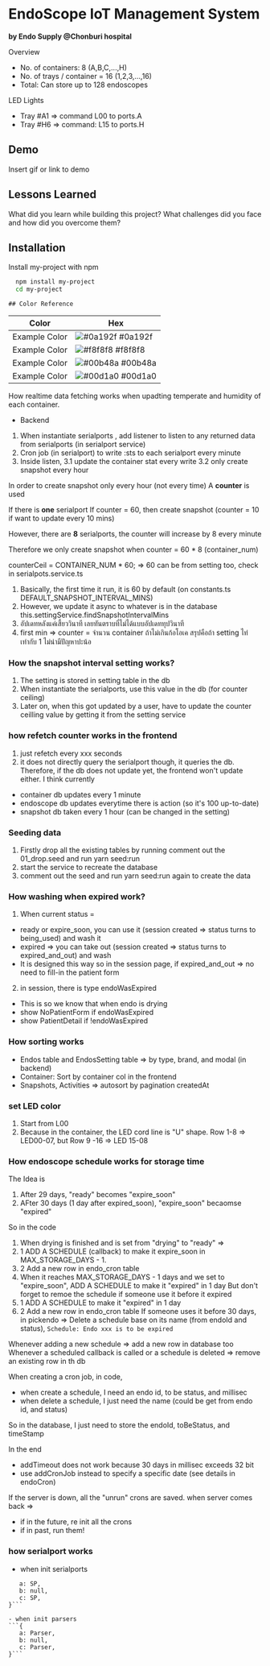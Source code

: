 # EndoScope IoT Management System

**by Endo Supply @Chonburi hospital**

Overview

- No. of containers: 8 (A,B,C,...,H)
- No. of trays / container = 16 (1,2,3,...,16)
- Total: Can store up to 128 endoscopes

LED Lights

- Tray #A1 => command L00 to ports.A
- Tray #H6 => command: L15 to ports.H

## Demo

Insert gif or link to demo

## Lessons Learned

What did you learn while building this project? What challenges did you face and how did you overcome them?

## Installation

Install my-project with npm

```bash
  npm install my-project
  cd my-project
```

    ## Color Reference

| Color         | Hex                                                              |
| ------------- | ---------------------------------------------------------------- |
| Example Color | ![#0a192f](https://via.placeholder.com/10/0a192f?text=+) #0a192f |
| Example Color | ![#f8f8f8](https://via.placeholder.com/10/f8f8f8?text=+) #f8f8f8 |
| Example Color | ![#00b48a](https://via.placeholder.com/10/00b48a?text=+) #00b48a |
| Example Color | ![#00d1a0](https://via.placeholder.com/10/00b48a?text=+) #00d1a0 |

How realtime data fetching works when upadting temperate and humidity of each container.

- Backend

1. When instantiate serialports , add listener to listen to any returned data from serialports (in serialport service)
2. Cron job (in serialport) to write :sts to each serialport every minute
3. Inside listen,
   3.1 update the container stat every write
   3.2 only create snapshot every hour

In order to create snapshot only every hour (not every time)
A **counter** is used

If there is **one** serialport
If counter = 60, then create snapshot (counter = 10 if want to update every 10 mins)

However, there are **8** serialports, the counter will increase by 8 every minute

Therefore we only create snapshot when counter = 60 \* 8 (container_num)

counterCeil = CONTAINER_NUM \* 60; => 60 can be from setting too, check in serialpots.service.ts

1. Basically, the first time it run, it is 60 by default (on constants.ts DEFAULT_SNAPSHOT_INTERVAL_MINS)
2. However, we update it async to whatever is in the database this.settingService.findSnapshotIntervalMins
3. อัปเดทหลังแค่เสี้ยววินาที เลยทันตราบที่ไม่ได้แบบอัปเดททุปวินาที
4. first min => counter = จำนวน container ถ้าไม่เกินก้อโอเค สรุปคือถ้า setting ไท่เท่ากับ 1 ไม่น่ามีปัญหาปะน้อ

### How the snapshot interval setting works?

1. The setting is stored in setting table in the db
2. When instantiate the serialports, use this value in the db (for counter ceiling)
3. Later on, when this got updated by a user, have to update the counter ceilling value by getting it from the setting service

### how refetch counter works in the frontend

1. just refetch every xxx seconds
2. it does not directly query the serialport though, it queries the db. Therefore, if the db does not update yet, the frontend won't update either. I think currently

- container db updates every 1 minute
- endoscope db updates everytime there is action (so it's 100 up-to-date)
- snapshot db taken every 1 hour (can be changed in the setting)

### Seeding data

1. Firstly drop all the existing tables by running comment out the 01_drop.seed and run yarn seed:run
2. start the service to recreate the database
3. comment out the seed and run yarn seed:run again to create the data

### How washing when expired work?

1. When current status =

- ready or expire_soon, you can use it (session created => status turns to being_used) and wash it
- expired => you can take out (session created => status turns to expired_and_out) and wash
- It is designed this way so in the session page, if expired_and_out => no need to fill-in the patient form

2. in session, there is type endoWasExpired

- This is so we know that when endo is drying
- show NoPatientForm if endoWasExpired
- show PatientDetail if !endoWasExpired

### How sorting works

- Endos table and EndosSetting table => by type, brand, and modal (in backend)
- Container: Sort by container col in the frontend
- Snapshots, Activities => autosort by pagination createdAt

### set LED color

1. Start from L00
2. Because in the container, the LED cord line is "U" shape. Row 1-8 => LED00-07, but Row 9 -16 => LED 15-08

### How endoscope schedule works for storage time

The Idea is

1. After 29 days, "ready" becomes "expire_soon"
2. AFter 30 days (1 day after expired_soon), "expire_soon" becaomse "expired"

So in the code

1. When drying is finished and is set from "drying" to "ready" =>
1. 1 ADD A SCHEDULE (callback) to make it expire_soon in MAX_STORAGE_DAYS - 1.
1. 2 Add a new row in endo_cron table
1. When it reaches MAX_STORAGE_DAYS - 1 days and we set to "expire_soon", ADD A SCHEDULE to make it "expired" in 1 day
   But don't forget to remoe the schedule if someone use it before it expired
1. 1 ADD A SCHEDULE to make it "expired" in 1 day
1. 2 Add a new row in endo_cron table
   If someone uses it before 30 days, in pickendo => Delete a schedule base on its name (from endoId and status), `Schedule: Endo xxx is to be expired`

Whenever adding a new schedule => add a new row in database too
Whenever a scheduled callback is called or a schedule is deleted => remove an existing row in th db

When creating a cron job, in code,

- when create a schedule, I need an endo id, to be status, and millisec
- when delete a schedule, I just need the name (could be get from endo id, and status)

So in the database, I just need to store the endoId, toBeStatus, and timeStamp

In the end

- addTimeout does not work because 30 days in millisec exceeds 32 bit
- use addCronJob instead to specify a specific date (see details in endoCron)

If the server is down, all the "unrun" crons are saved.
when server comes back =>

- if in the future, re init all the crons
- if in past, run them!

### how serialport works

- when init serialports

````{
   a: SP,
   b: null,
   c: SP,
}```

- when init parsers
```{
   a: Parser,
   b: null,
   c: Parser,
}```
````
